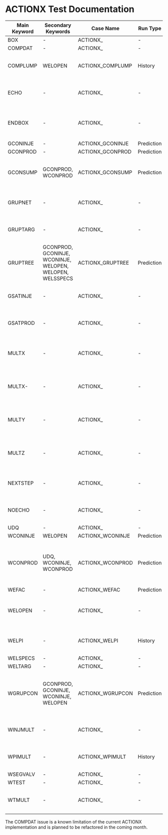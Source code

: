 # ACTIONX Test Documentation

Main Keyword | Secondary Keywords | Case Name        | Run Type   | Base Model | Comments
------------ | ------------------ | ---------------- | ---------  | ---------- | -------------------------------------
BOX          | -                                                         | ACTIONX_         | -          | -          | -
COMPDAT      | -                                                         | ACTIONX_         | -          | -          | -
COMPLUMP     | WELOPEN                                                   | ACTIONX_COMPLUMP | History    | MODEL02    | WIP: Fails due COMPDAT issue.
ECHO         | -                                                         | ACTIONX_         | -          | -          | Phase 2: Not supported in deck.
ENDBOX       | -                                                         | ACTIONX_         | -          | -          | Phase 2: Not supported by ACTIONX.
GCONINJE     | -                                                         | ACTIONX_GCONINJE | Prediction | MODEL02    | Complete
GCONPROD     | -                                                         | ACTIONX_GCONPROD | Prediction | MODEL02    | Complete
GCONSUMP     | GCONPROD, WCONPROD                                        | ACTIONX_GCONSUMP | Prediction | MODEL02    | WIP: Results different to commercial simulator.
GRUPNET      | -                                                         | ACTIONX_         | -          | -          | Phase 2: Not supported in deck.
GRUPTARG     | -                                                         | ACTIONX_         | -          | -          | Phase 2: Not supported in deck.
GRUPTREE     | GCONPROD, GCONINJE, WCONINJE, WELOPEN, WELOPEN, WELSSPECS | ACTIONX_GRUPTREE | Prediction | MODEL02    | WIP: Runs with inconsistent results & tasklet error.
GSATINJE     | -                                                         | ACTIONX_         | -          | -          | Phase 2: Not supported in deck.
GSATPROD     | -                                                         | ACTIONX_         | -          | -          | Phase 2: Not supported in deck.
MULTX        | -                                                         | ACTIONX_         | -          | -          | Phase 2: Not supported by ACTIONX.
MULTX-       | -                                                         | ACTIONX_         | -          | -          | Phase 2: Not supported by ACTIONX.
MULTY        | -                                                         | ACTIONX_         | -          | -          | Phase 2: Not supported by ACTIONX.
MULTZ        | -                                                         | ACTIONX_         | -          | -          | Phase 2: Not supported by ACTIONX.
NEXTSTEP     | -                                                         | ACTIONX_         | -          | -          | Phase 2: Not supported in deck.
NOECHO       | -                                                         | ACTIONX_         | -          | -          | Phase 2: Not supported in deck.
UDQ          | -                                                         | ACTIONX_         | -          | -          | -
WCONINJE     | WELOPEN                                                   | ACTIONX_WCONINJE | Prediction | MODEL02    | Complete. 
WCONPROD     | UDQ, WCONINJE, WCONPROD                                   | ACTIONX_WCONPROD | Prediction | MODEL02    | WIP: Fails due to field shut-in, need to compare to commercial simulator.
WEFAC        | -                                                         | ACTIONX_WEFAC    | Prediction | MODEL02    | Complete.
WELOPEN      | -                                                         | ACTIONX_         | -          | -          | Phase 2, will fail due to COMPDAT issue.
WELPI        | -                                                         | ACTIONX_WELPI    | History    | MODEL02    | WIP: Fails due COMPDAT issue.
WELSPECS     | -                                                         | ACTIONX_         | -          | -          | -
WELTARG      | -                                                         | ACTIONX_         | -          | -          | -
WGRUPCON     | GCONPROD, GCONINJE, WCONINJE, WELOPEN                     | ACTIONX_WGRUPCON | Prediction | MODEL02    | WIP: Works except for ACT-03 near the end & tasklet error.
WINJMULT     | -                                                         | ACTIONX_         | -          | -          | Phase 2: Not supported in deck.
WPIMULT      | -                                                         | ACTIONX_WPIMULT  | History    | MODEL02    | WIP: Fails due COMPDAT issue.
WSEGVALV     | -                                                         | ACTIONX_         | -          | -          | -
WTEST        | -                                                         | ACTIONX_         | -          | -          | -
WTMULT       | -                                                         | ACTIONX_         | -          | -          | Phase 2: Not supported in deck.

The COMPDAT issue is a known limitation of the current ACTIONX implementation and is planned to be refactored in the coming month.